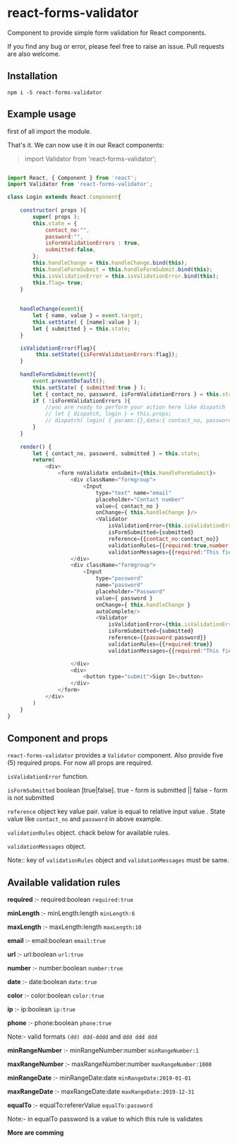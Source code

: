 # react-forms-validator

Component to provide simple form validation for React components. 

If you find any bug or error, please feel free to raise an issue. Pull requests are also welcome.

## Installation

``
npm i -S react-forms-validator
``


## Example usage

first of all import the module.

That's it. We can now use it in our React components:

>import Validator from 'react-forms-validator';

```javascript

import React, { Component } from 'react';
import Validator from 'react-forms-validator';

class Login extends React.Component{
    
    constructor( props ){
        super( props );
        this.state = {
            contact_no:"",
            password:"",
            isFormValidationErrors : true,
            submitted:false,
        };
        this.handleChange = this.handleChange.bind(this);
        this.handleFormSubmit = this.handleFormSubmit.bind(this);
        this.isValidationError = this.isValidationError.bind(this);
        this.flag= true;
    }
    
    
    handleChange(event){
        let { name, value } = event.target;
        this.setState( { [name]:value } );
        let { submitted } = this.state;
    }

    isValidationError(flag){
         this.setState({isFormValidationErrors:flag});
    }
        
    handleFormSubmit(event){
        event.preventDefault();
        this.setState( { submitted:true } );
        let { contact_no, password, isFormValidationErrors } = this.state;
        if ( !isFormValidationErrors ){
            //you are ready to perform your action here like dispatch
            // let { dispatch, login } = this.props;
            // dispatch( login( { params:{},data:{ contact_no, password } } ) );
        }
    }
        
    render() {
        let { contact_no, password, submitted } = this.state;
        return(
            <div>
                <form noValidate onSubmit={this.handleFormSubmit}>
                    <div className="formgroup">
                        <Input 
                            type="text" name="email" 
                            placeholder="Contact number" 
                            value={ contact_no } 
                            onChange={ this.handleChange }/>
                            <Validator 
                                isValidationError={this.isValidationError}
                                isFormSubmitted={submitted} 
                                reference={{contact_no:contact_no}}
                                validationRules={{required:true,number:true,maxLength:10}} 
                                validationMessages={{required:"This field is required",number:"Not a valid number",maxLength:"Not a valid number"}}/>
                    </div>
                    <div className="formgroup">
                        <Input 
                            type="password" 
                            name="password" 
                            placeholder="Password" 
                            value={ password } 
                            onChange={ this.handleChange } 
                            autoComplete/>
                            <Validator 
                                isValidationError={this.isValidationError}
                                isFormSubmitted={submitted} 
                                reference={{password:password}} 
                                validationRules={{required:true}} 
                                validationMessages={{required:"This field is required",}}/>

                    </div>
                    <div>
                        <button type="submit">Sign In</button>
                    </div>
                </form>
            </div>  
        )
    }
}
```

## Component and props

```react-forms-validator``` provides a ```Validator``` component. Also provide five (5) required props. For now all props are required.

```isValidationError``` function.

```isFormSubmitted``` boolean [true|false]. true - form is submitted || false - form is not submitted 

```reference``` object key value pair. value is equal to relative input value . State value like ```contact_no``` and ```password``` in above example.

```validationRules``` object. chack below for available rules.

```validationMessages``` object. 

Note:: key of ```validationRules``` object and ```validationMessages``` must be same.


## Available validation rules 

**required** :-  required:boolean ```required:true```

**minLength** :- minLength:length ```minLength:6```

**maxLength** :- maxLength:length ```maxLength:10```

**email** :- email:boolean ```email:true```

**url** :- url:boolean ```url:true```

**number** :- number:boolean ```number:true```

**date** :- date:boolean ```date:true```

**color** :- color:boolean ```color:true```

**ip** :- ip:boolean ```ip:true```

**phone** :- phone:boolean ```phone:true```

Note:- valid formats ```(dd) ddd-dddd``` and ```ddd ddd ddd```

**minRangeNumber** :- minRangeNumber:number ```minRangeNumber:1```

**maxRangeNumber** :- maxRangeNumber:number ```maxRangeNumber:1000```

**minRangeDate** :- minRangeDate:date ```minRangeDate:2019-01-01```

**maxRangeDate** :- maxRangeDate:date ```maxRangeDate:2019-12-31```

**equalTo** :- equalTo:refererValue ```equalTo:password```

Note:- in equalTo password is a value to which this rule is validates

**More are comming**
 
